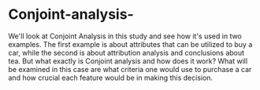 # Conjoint-analysis-
We'll look at Conjoint Analysis in this study and see how it's used in two examples. The first example is about attributes that can be utilized to buy a car, while the second is about attribution analysis and conclusions about tea. But what exactly is Conjoint analysis and how does it work?
What will be examined in this case are what criteria one would use to purchase a car and how crucial each feature would be in making this decision.
